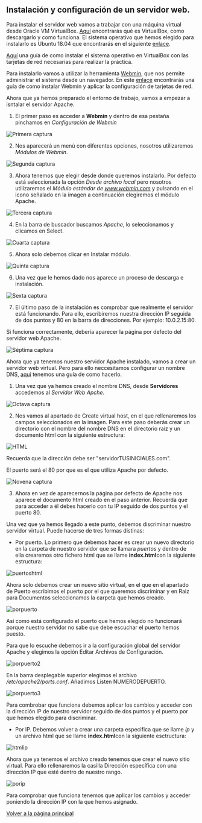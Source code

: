 ## Instalación y configuración de un servidor web.

Para instalar el servidor web vamos a trabajar con una máquina virtual desde Oracle VM VirtualBox. [Aquí](https://www.virtualbox.org/) encontrarás qué es VirtualBox, como descargarlo y como funciona. El sistema operativo que hemos elegido para instalarlo es Ubuntu 18.04 que encontrarás en el siguiente [enlace](http://cdimage.ubuntu.com/netboot/18.04/).

[Aquí](https://www.youtube.com/watch?v=VTGDqFZ81JY&list=PL9oB7UFHn_bQICy3WlzK6IwQMx4HBoe_Y&index=1) una guía de como instalar el sistema operativo en VirtualBox con las tarjetas de red necesarias para realizar la práctica. 

Para instalarlo vamos a utilizar la herramienta [Webmin](http://www.webmin.com/), que nos permite administrar el sistema desde un navegador. En este [enlace](https://www.youtube.com/watch?v=2143l30jiow&list=PL9oB7UFHn_bQICy3WlzK6IwQMx4HBoe_Y&index=2) encontrarás una guía de como instalar Webmin y aplicar la configuración de tarjetas de red.

Ahora que ya hemos preparado el entorno de trabajo, vamos a empezar a isntalar el servidor Apache.

1. El primer paso es acceder a **Webmin** y dentro de esa pestaña pinchamos en *Configuración de Webmin*
  
![Primera captura](./images/uno.PNG)

2. Nos aparecerá un menú con diferentes opciones, nosotros utilizaremos *Módulos de Webmin*.

![Segunda captura](./images/dos.PNG)

3. Ahora tenemos que elegir desde donde queremos instalarlo. Por defecto está seleccionada la opción *Desde archivo local* pero nosotros utilizaremos el *Módulo estándar de www.webmin.com* y pulsando en el icono señalado en la imagen a continuación elegiremos el módulo Apache.


![Tercera captura](./images/tres.PNG)

4. En la barra de buscador buscamos *Apache*, lo seleccionamos y clicamos en Select.

![Cuarta captura](./images/cuatro.PNG)

5. Ahora solo debemos clicar en Instalar módulo.

![Quinta captura](./images/cinco.PNG)

6. Una vez que le hemos dado nos aparece un proceso de descarga e instalación.

![Sexta captura](./images/seis.PNG)

7. El último paso de la instalación es comprobar que realmente el servidor está funcionando. Para ello, escribiremos nuestra dirección IP seguida de dos puntos y 80 en la barra de direcciones. Por ejemplo: 10.0.2.15:80.

Si funciona correctamente, debería aparecer la página por defecto del servidor web Apache.

![Séptima captura](./images/7.PNG)

Ahora que ya tenemos nuestro servidor Apache instalado, vamos a crear un servidor web virtual. Pero para ello neccesitamos configurar un nombre DNS, [aquí](https://www.youtube.com/watch?v=zavT_BAir-4&list=PL9oB7UFHn_bQICy3WlzK6IwQMx4HBoe_Y&index=7/) tenemos una guía de como hacerlo.

1. Una vez que ya hemos creado el nombre DNS, desde **Servidores** accedemos al *Servidor Web Apche*.

![Octava captura](./images/ocho.PNG)

2. Nos vamos al apartado de Create virtual host, en el que rellenaremos los campos seleccionados en la imagen. Para este paso deberás crear un directorio con el nombre del nombre DNS en el directorio raíz y un documento html con la siguiente estructura:

![HTML](./images/html.PNG)

Recuerda que la dirección debe ser "servidorTUSINICIALES.com".

El puerto será el 80 por que es el que utiliza Apache por defecto.

![Novena captura](./images/sindiscriminar.PNG)


3. Ahora en vez de aparecernos la página por defecto de Apache nos aparece el documento html creado en el paso anterior. Recuerda que para acceder a él debes hacerlo con tu IP seguido de dos puntos y el puerto 80.

Una vez que ya hemos llegado a este punto, debemos discriminar nuestro servidor virtual. Puede hacerse de tres formas distinas:

* Por puerto. Lo primero que debemos hacer es crear un nuevo directorio en la carpeta de nuestro servidor que se llamara *puertos* y dentro de ella crearemos otro fichero html que se llame **index.html**con la siguiente estructura:

![puertoshtml](./images/puertoshtml.PNG)

Ahora solo debemos crear un nuevo sitio virtual, en el que en el apartado de Puerto escribimos el puerto por el que queremos discriminar y en Raiz para Documentos seleccionamos la carpeta que hemos creado.

![porpuerto](./images/porpuerto.PNG)

Así como está configurado el puerto que hemos elegido no funcionará porque nuestro servidor no sabe que debe escuchar el puerto hemos puesto. 

Para que lo escuche debemos ir a la configuración global del servidor Apache y elegimos la opción Editar Archivos de Configuración. 

![porpuerto2](./images/porpuerto02.PNG)

En la barra desplegable superior elegimos el archivo */etc/apache2/ports.conf*.
Añadimos Listen NUMERODEPUERTO.

![porpuerto3](./images/porpuerto3.PNG)

Para combrobar que funciona debemos aplicar los cambios y acceder con la dirección IP de nuestro servidor seguido de dos puntos y el puerto por que hemos elegido para discriminar.

* Por IP. Debemos volver a crear una carpeta especifica que se llame *ip* y un archivo html que se llame **index.html**con la siguiente esctructura:

![htmlip](./images/htmlip.PNG)

Ahora que ya tenemos el archivo creado tenemos que crear el nuevo sitio virtual. Para ello rellenaremos la casilla Dirección específica con una dirección IP que esté dentro de nuestro rango.

![porip](./images/porip.PNG)

Para comprobar que funciona tenemos que aplicar los cambios y acceder poniendo la dirección IP con la que hemos asignado.





[Volver a la página principal](https://extremera97.github.io/HTTP/)
